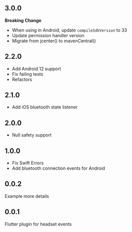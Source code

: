 ## 3.0.0
**Breaking Change**
- When using in Android, update `compileSdkVersion` to 33
- Update permission handler version
- Migrate from jcenter() to mavenCentral()

## 2.2.0
- Add Android 12 support
- Fix failing tests
- Refactors

## 2.1.0

- Add iOS bluetooth state listener 

## 2.0.0

- Null safety support

## 1.0.0

- Fix Swift Errors
- Add bluetooth connection events for Android

## 0.0.2

Example more details

## 0.0.1

Flutter plugin for headset events
